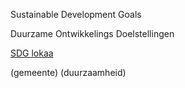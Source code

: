 Sustainable Development Goals

Duurzame Ontwikkelings Doelstellingen

[SDG lokaa](best/SDG%20lokaal.pdf)


(gemeente) (duurzaamheid)

